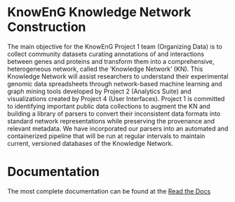 # KnowEnG Knowledge Network Construction

The main objective for the KnowEnG Project 1 team (Organizing Data) is to collect community datasets curating annotations of and interactions between genes and proteins and transform them into a comprehensive, heterogeneous network, called the ‘Knowledge Network’ (KN). This Knowledge Network will assist researchers to understand their experimental genomic data spreadsheets through network-based machine learning and graph mining tools developed by Project 2 (Analytics Suite) and visualizations created by Project 4 (User Interfaces). Project 1 is committed to identifying important public data collections to augment the KN and building a library of parsers to convert their inconsistent data formats into standard network representations while preserving the provenance and relevant metadata. We have incorporated our parsers into an automated and containerized pipeline that will be run at regular intervals to maintain current, versioned databases of the Knowledge Network.  

# Documentation
The most complete documentation can be found at the [Read the Docs](http://knowcharles.dyndns.org:8080/index.html)

